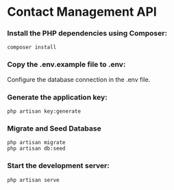 # Contact Management API

### Install the PHP dependencies using Composer:
```
composer install
```

### Copy the .env.example file to .env:
Configure the database connection in the .env file.



### Generate the application key:
```
php artisan key:generate
```

### Migrate and Seed Database
```
php artisan migrate
php artisan db:seed
```

### Start the development server:
```
php artisan serve
```

